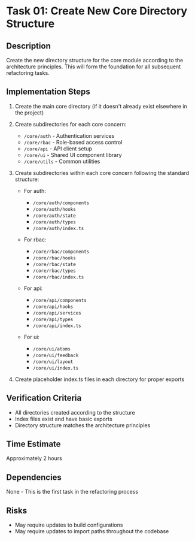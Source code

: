 # Task 01: Create New Core Directory Structure

## Description
Create the new directory structure for the core module according to the architecture principles. This will form the foundation for all subsequent refactoring tasks.

## Implementation Steps

1. Create the main core directory (if it doesn't already exist elsewhere in the project)
2. Create subdirectories for each core concern:
   - `/core/auth` - Authentication services
   - `/core/rbac` - Role-based access control
   - `/core/api` - API client setup
   - `/core/ui` - Shared UI component library
   - `/core/utils` - Common utilities

3. Create subdirectories within each core concern following the standard structure:
   - For auth:
     - `/core/auth/components`
     - `/core/auth/hooks`
     - `/core/auth/state`
     - `/core/auth/types`
     - `/core/auth/index.ts`

   - For rbac:
     - `/core/rbac/components`
     - `/core/rbac/hooks`
     - `/core/rbac/state`
     - `/core/rbac/types`
     - `/core/rbac/index.ts`

   - For api:
     - `/core/api/components`
     - `/core/api/hooks`
     - `/core/api/services`
     - `/core/api/types`
     - `/core/api/index.ts`

   - For ui:
     - `/core/ui/atoms`
     - `/core/ui/feedback`
     - `/core/ui/layout`
     - `/core/ui/index.ts`

4. Create placeholder index.ts files in each directory for proper exports

## Verification Criteria
- All directories created according to the structure
- Index files exist and have basic exports
- Directory structure matches the architecture principles

## Time Estimate
Approximately 2 hours

## Dependencies
None - This is the first task in the refactoring process

## Risks
- May require updates to build configurations
- May require updates to import paths throughout the codebase
